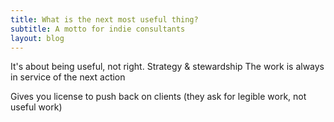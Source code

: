 ```yaml
---
title: What is the next most useful thing?
subtitle: A motto for indie consultants
layout: blog
---
```


It's about being useful, not right.
Strategy & stewardship
The work is always in service of the next action

Gives you license to push back on clients (they ask for legible work, not useful work)
